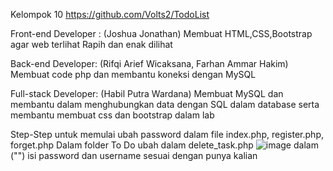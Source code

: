 Kelompok 10
https://github.com/Volts2/TodoList

Front-end Developer : (Joshua Jonathan)
Membuat HTML,CSS,Bootstrap agar web terlihat Rapih dan enak dilihat

Back-end Developer: (Rifqi Arief Wicaksana, Farhan Ammar Hakim)
Membuat code php dan membantu koneksi dengan MySQL 

Full-stack Developer: (Habil Putra Wardana)
Membuat MySQL dan membantu dalam menghubungkan data dengan SQL dalam database
serta membantu membuat css dan bootstrap dalam lab


Step-Step untuk memulai
ubah password dalam file index.php, register.php, forget.php
Dalam folder To Do 
ubah dalam delete_task.php 
![image](https://github.com/Volts2/TodoList/assets/124423370/eb974c8f-5439-456a-8e22-0e0cf42a35e3) 
dalam ("") isi password dan username sesuai dengan punya kalian
